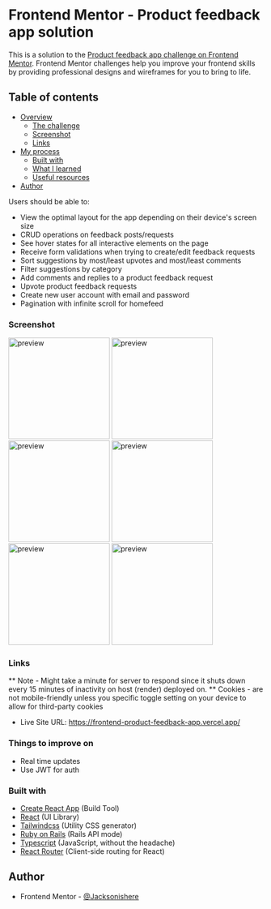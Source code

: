 # Frontend Mentor - Product feedback app solution

This is a solution to the [Product feedback app challenge on Frontend Mentor](https://www.frontendmentor.io/challenges/product-feedback-app-wbvUYqjR6). Frontend Mentor challenges help you improve your frontend skills by providing professional designs and wireframes for you to bring to life.

## Table of contents

- [Overview](#overview)
  - [The challenge](#the-challenge)
  - [Screenshot](#screenshot)
  - [Links](#links)
- [My process](#my-process)
  - [Built with](#built-with)
  - [What I learned](#what-i-learned)
  - [Useful resources](#useful-resources)
- [Author](#author)

Users should be able to:

- View the optimal layout for the app depending on their device's screen size
- CRUD operations on feedback posts/requests
- See hover states for all interactive elements on the page
- Receive form validations when trying to create/edit feedback requests
- Sort suggestions by most/least upvotes and most/least comments
- Filter suggestions by category
- Add comments and replies to a product feedback request
- Upvote product feedback requests
- Create new user account with email and password
- Pagination with infinite scroll for homefeed

### Screenshot

<img width="200" alt="preview" src="https://user-images.githubusercontent.com/44249712/213886918-e27fda50-0b6e-432e-a7c7-f1606f9721d8.png">
<img width="200" alt="preview" src="https://user-images.githubusercontent.com/44249712/213886927-c30c1671-4eb7-4abe-9711-8a856300475a.png">
<img width="200" alt="preview" src="https://user-images.githubusercontent.com/44249712/213887115-b3662422-e1cc-4ae0-8187-6164bb64cea9.png">
<img width="200" alt="preview" src="https://user-images.githubusercontent.com/44249712/213887125-35bd375f-4606-4926-8855-6332f11f6de4.png">
<img width="200" alt="preview" src="https://user-images.githubusercontent.com/44249712/213887151-e0850525-5fef-47dc-9b91-a18f30aa4eb1.png">
<img width="200" alt="preview" src="https://user-images.githubusercontent.com/44249712/213887185-0eaad1d4-4783-4fca-9753-ca841917c824.png">

### Links

** Note - Might take a minute for server to respond since it shuts down every 15 minutes of inactivity on host (render) deployed on.
** Cookies - are not mobile-friendly unless you specific toggle setting on your device to allow for third-party cookies

- Live Site URL: https://frontend-product-feedback-app.vercel.app/

### Things to improve on
- Real time updates
- Use JWT for auth

### Built with

- [Create React App](https://create-react-app.dev/) (Build Tool)
- [React](https://reactjs.org/) (UI Library)
- [Tailwindcss](http://tailwindcss.com/) (Utility CSS generator)
- [Ruby on Rails](https://guides.rubyonrails.org/api_app.html) (Rails API mode)
- [Typescript](https://www.typescriptlang.org/) (JavaScript, without the headache)
- [React Router](https://reactrouter.com/web/guides/quick-start) (Client-side routing for React)


## Author

- Frontend Mentor - [@Jacksonishere](https://www.frontendmentor.io/profile/Jacksonishere)
